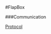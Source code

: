 #FlapBox



###Communication

[Protocol](https://github.com/Ants-Lab/EasyFlap/blob/master/FlapBox/Protocol.md)
